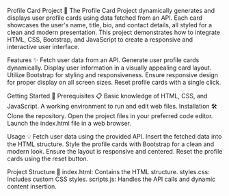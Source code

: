 Profile Card Project 💼
The Profile Card Project dynamically generates and displays user profile cards using data fetched from an API. Each card showcases the user's name, title, bio, and contact details, all styled for a clean and modern presentation. This project demonstrates how to integrate HTML, CSS, Bootstrap, and JavaScript to create a responsive and interactive user interface.

Features ✨
Fetch user data from an API.
Generate user profile cards dynamically.
Display user information in a visually appealing card layout.
Utilize Bootstrap for styling and responsiveness.
Ensure responsive design for proper display on all screen sizes.
Reset profile cards with a single click.

Getting Started 🚀
Prerequisites 📋
Basic knowledge of HTML, CSS, and JavaScript.
A working environment to run and edit web files.
Installation 🛠️
Clone the repository.
Open the project files in your preferred code editor.
Launch the index.html file in a web browser.

Usage 💡
Fetch user data using the provided API.
Insert the fetched data into the HTML structure.
Style the profile cards with Bootstrap for a clean and modern look.
Ensure the layout is responsive and centered.
Reset the profile cards using the reset button.

Project Structure 📂
index.html: Contains the HTML structure.
styles.css: Includes custom CSS styles.
scripts.js: Handles the API calls and dynamic content insertion.
